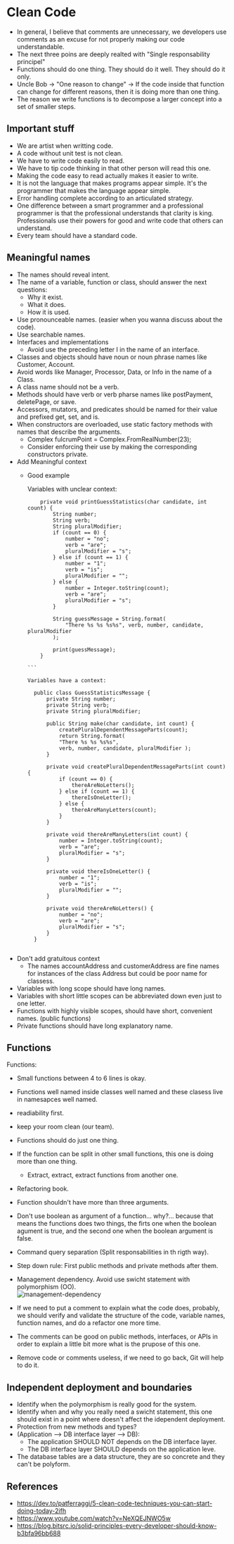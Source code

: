 # Clean Code

- In general, I believe that comments are unnecessary, we developers use comments as an excuse for not properly making our code understandable.
- The next three poins are deeply realted with "Single responsability principel"
- Functions should do one thing. They should do it well. They should do it only.
- Uncle Bob -> "One reason to change" -> If the code inside that function can change for different reasons, then it is doing more than one thing.
- The reason we write functions is to decompose a larger concept into a set of smaller steps.

## Important stuff 

-   We are artist when writting code.
-   A code without unit test is not clean.
-   We have to write code easily to read.
-   We have to tip code thinking in that other person will read this one.
-   Making the code easy to read actually makes it easier to write.
-   It is not the language that makes programs appear simple. It's the programmer that makes the language appear simple.
-   Error handling complete according to an articulated strategy.
-   One difference between a smart programmer and a professional programmer is that
    the professional understands that clarity is king. Professionals use their powers for good
    and write code that others can understand.
-   Every team should have a standard code.

## Meaningful names

-   The names should reveal intent.
-   The name of a variable, function or class, should answer the next questions:
    -   Why it exist.
    -   What it does.
    -   How it is used.
-   Use pronounceable names. (easier when you wanna discuss about the code).
-   Use searchable names.
-   Interfaces and implementations
    -   Avoid use the preceding letter I in the name of an interface.
-   Classes and objects should have noun or noun phrase names like Customer, Account.
-   Avoid words like Manager, Processor, Data, or Info in the name of a Class.
-   A class name should not be a verb.
-   Methods should have verb or verb pharse names like postPayment, deletePage, or save.
-   Accessors, mutators, and predicates should be named for their value and prefixed get, set, and is.
-   When constructors are overloaded, use static factory methods with names that describe the arguments.
    -   Complex fulcrumPoint = Complex.FromRealNumber(23);
    -   Consider enforcing their use by making the corresponding constructors private.
-   Add Meaningful context
    - Good example
       
        Variables with unclear context:

        ````
            private void printGuessStatistics(char candidate, int count) {
                String number;
                String verb;
                String pluralModifier;
                if (count == 0) {
                    number = "no";
                    verb = "are";
                    pluralModifier = "s";
                } else if (count == 1) {
                    number = "1";
                    verb = "is";
                    pluralModifier = "";
                } else {
                    number = Integer.toString(count);
                    verb = "are";
                    pluralModifier = "s";
                }

                String guessMessage = String.format(
                    "There %s %s %s%s", verb, number, candidate, pluralModifier
                );
                
                print(guessMessage);
            }

        ```  

        Variables have a context:

        ````
            public class GuessStatisticsMessage {
                private String number;
                private String verb;
                private String pluralModifier;

                public String make(char candidate, int count) {
                    createPluralDependentMessageParts(count);
                    return String.format(
                    "There %s %s %s%s",
                    verb, number, candidate, pluralModifier );
                }

                private void createPluralDependentMessageParts(int count) {
                    if (count == 0) {
                        thereAreNoLetters();
                    } else if (count == 1) {
                        thereIsOneLetter();
                    } else {
                        thereAreManyLetters(count);
                    }
                }

                private void thereAreManyLetters(int count) {
                    number = Integer.toString(count);
                    verb = "are";
                    pluralModifier = "s";
                }

                private void thereIsOneLetter() {
                    number = "1";
                    verb = "is";
                    pluralModifier = "";
                }

                private void thereAreNoLetters() {
                    number = "no";
                    verb = "are";
                    pluralModifier = "s";
                }
            }
        ```

-   Don't add gratuitous context
    -   The names accountAddress and customerAddress are fine names for instances of the class Address
    but could be poor name for classess.
-   Variables with long scope should have long names.
-   Variables with short little scopes can be abbreviated down even just to one letter.
-   Functions with highly visible scopes, should have short, convenient names. (public functions)
-   Private functions should have long explanatory name.

## Functions

Functions:

-   Small functions between 4 to 6 lines is okay.
-   Functions well named inside classes well named and these clasess live in namesapces well named.
-   readiability first.
-   keep your room clean (our team).
-   Functions should do just one thing.
-   If the function can be split in other small functions, this one is doing more than one thing.
    -   Extract, extract, extract functions from another one.
-   Refactoring book.
-   Function shouldn't have more than three arguments.
-   Don't use boolean as argument of a function... why?... because that means the functions does two things, the firts one when the boolean agument is true, and the second one when the boolean argument is false.

-   Command query separation (Split responsabilities in th rigth way).
-   Step down rule: First public methods and private methods after them.
-   Management dependency. Avoid use swicht statement with polymorphism (OO).  
![management-dependency](/images/management-dependency.jpg)

-   If we need to put a comment to explain what the code does, probably, we should verify and validate the structure of the code, variable names, function names, and do a refactor one more time.
-   The comments can be good on public methods, interfaces, or APIs in order to explain a little bit more what is the prupose of this one.
-   Remove code or comments useless, if we need to go back, Git will help to do it.

## Independent deployment and boundaries
-   Identify when the polymorphism is really good for the system.
-   Identify when and why you really need a swicht statement, this one should exist in a point where doesn't affect the idependent deployment.
-   Protection from new methods and types?
-   (Application --> DB interface layer --> DB):
    -   The application SHOULD NOT depends on the DB interface layer.
    -   The DB interface layer SHOULD depends on the application leve.
-   The database tables are a data structure, they are so concrete and they can't be polyform.
    

##  References
-   https://dev.to/patferraggi/5-clean-code-techniques-you-can-start-doing-today-2ifh
-   https://www.youtube.com/watch?v=NeXQEJNWO5w
-   https://blog.bitsrc.io/solid-principles-every-developer-should-know-b3bfa96bb688
